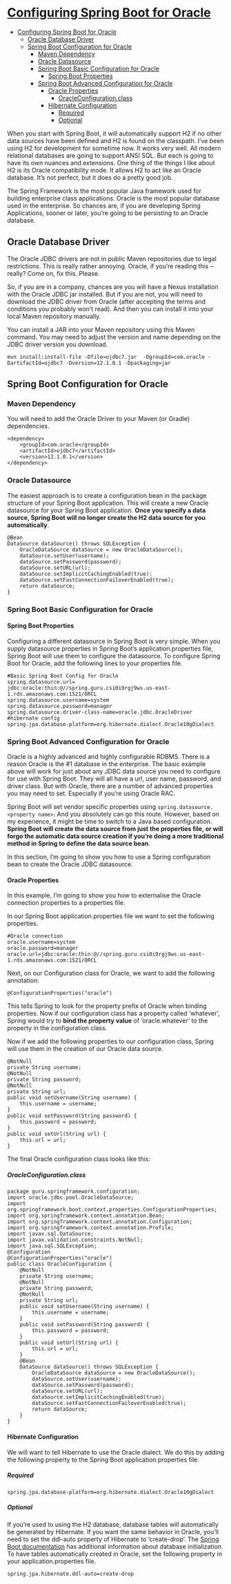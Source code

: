 # [Configuring Spring Boot for Oracle](https://springframework.guru/configuring-spring-boot-for-oracle/)

- [Configuring Spring Boot for Oracle](#configuring-spring-boot-for-oracle)
  - [Oracle Database Driver](#oracle-database-driver)
  - [Spring Boot Configuration for Oracle](#spring-boot-configuration-for-oracle)
    - [Maven Dependency](#maven-dependency)
    - [Oracle Datasource](#oracle-datasource)
    - [Spring Boot Basic Configuration for Oracle](#spring-boot-basic-configuration-for-oracle)
      - [Spring Boot Properties](#spring-boot-properties)
    - [Spring Boot Advanced Configuration for Oracle](#spring-boot-advanced-configuration-for-oracle)
      - [Oracle Properties](#oracle-properties)
        - [OracleConfiguration.class](#oracleconfigurationclass)
      - [Hibernate Configuration](#hibernate-configuration)
        - [Required](#required)
        - [Optional](#optional)

When you start with Spring Boot, it will automatically support H2 if no other data sources have been defined and H2 is found on the classpath. I’ve been using H2 for development for sometime now. It works very well.  All modern relational databases are going to support ANSI SQL. But each is going to have its own nuances and extensions. One thing of the things I like about H2 is its Oracle compatibility mode. It allows H2 to act like an Oracle database. It’s not perfect, but it does do a pretty good job.

The Spring Framework is the most popular Java framework used for building enterprise class applications. Oracle is the most popular database used in the enterprise. So chances are, if you are developing Spring Applications, sooner or later, you’re going to be persisting to an Oracle database.

## Oracle Database Driver

The Oracle JDBC drivers are not in public Maven repositories due to legal restrictions. This is really rather annoying. Oracle, if you’re reading this – really? Come on, fix this. Please.

So, if you are in a company, chances are you will have a Nexus installation with the Oracle JDBC jar installed. But if you are not, you will need to download the JDBC driver from Oracle (after accepting the terms and conditions you probably won’t read). And then you can install it into your local Maven repository manually.

You can install a JAR into your Maven repository using this Maven command. You may need to adjust the version and name depending on the JDBC driver version you download.

    mvn install:install-file -Dfile=ojdbc7.jar  -DgroupId=com.oracle -DartifactId=ojdbc7 -Dversion=12.1.0.1 -Dpackaging=jar

## Spring Boot Configuration for Oracle

### Maven Dependency

You will need to add the Oracle Driver to your Maven (or Gradle) dependencies.

    <dependency>
        <groupId>com.oracle</groupId>
        <artifactId>ojdbc7</artifactId>
        <version>12.1.0.1</version>
    </dependency>

### Oracle Datasource

The easiest approach is to create a configuration bean in the package structure of your Spring Boot application. This will create a new Oracle datasource for your Spring Boot application. **Once you specify a data source, Spring Boot will no longer create the H2 data source for you automatically**.

    @Bean
    DataSource dataSource() throws SQLException {
        OracleDataSource dataSource = new OracleDataSource();
        dataSource.setUser(username);
        dataSource.setPassword(password);
        dataSource.setURL(url);
        dataSource.setImplicitCachingEnabled(true);
        dataSource.setFastConnectionFailoverEnabled(true);
        return dataSource;
    }

### Spring Boot Basic Configuration for Oracle

#### Spring Boot Properties

Configuring a different datasource in Spring Boot is very simple. When you supply datasource properties in Spring Boot’s application.properties file, Spring Boot will use them to configure the datasource. To configure Spring Boot for Oracle, add the following lines to your properties file.

    #Basic Spring Boot Config for Oracle
    spring.datasource.url= jdbc:oracle:thin:@//spring.guru.csi0i9rgj9ws.us-east-1.rds.amazonaws.com:1521/ORCL
    spring.datasource.username=system
    spring.datasource.password=manager
    spring.datasource.driver-class-name=oracle.jdbc.OracleDriver
    #hibernate config
    spring.jpa.database-platform=org.hibernate.dialect.Oracle10gDialect

### Spring Boot Advanced Configuration for Oracle

Oracle is a highly advanced and highly configurable RDBMS. There is a reason Oracle is the #1 database in the enterprise. The basic example above will work for just about any JDBC data source you need to configure for use with Spring Boot. They will all have a url, user name, password, and driver class. But with Oracle, there are a number of advanced properties you may need to set. Especially if you’re using Oracle RAC.

Spring Boot will set vendor specific properties using `spring.datasource.<property name>`. And you absolutely can go this route. However, based on my experience, it might be time to switch to a Java based configuration. **Spring Boot will create the data source from just the properties file, or will forgo the automatic data source creation if you’re doing a more traditional method in Spring to define the data source bean**.

In this section, I’m going to show you how to use a Spring configuration bean to create the Oracle JDBC datasource.

#### Oracle Properties

In this example, I’m going to show you how to externalise the Oracle connection properties to a properties file.

In our Spring Boot application.properties file we want to set the following properties.

    #Oracle connection
    oracle.username=system
    oracle.password=manager
    oracle.url=jdbc:oracle:thin:@//spring.guru.csi0i9rgj9ws.us-east-1.rds.amazonaws.com:1521/ORCL

Next, on our Configuration class for Oracle, we want to add the following annotation:

    @ConfigurationProperties("oracle")

This tells Spring to look for the property prefix of Oracle when binding properties. Now if our configuration class has a property called ‘whatever’, Spring would try to **bind the property value** of ‘oracle.whatever’ to the property in the configuration class.

Now if we add the following properties to our configuration class, Spring will use them in the creation of our Oracle data source.

    @NotNull
    private String username;
    @NotNull
    private String password;
    @NotNull
    private String url;
    public void setUsername(String username) {
        this.username = username;
    }
    public void setPassword(String password) {
        this.password = password;
    }
    public void setUrl(String url) {
        this.url = url;
    }

The final Oracle configuration class looks like this:

##### OracleConfiguration.class

    package guru.springframework.configuration;
    import oracle.jdbc.pool.OracleDataSource;
    import org.springframework.boot.context.properties.ConfigurationProperties;
    import org.springframework.context.annotation.Bean;
    import org.springframework.context.annotation.Configuration;
    import org.springframework.context.annotation.Profile;
    import javax.sql.DataSource;
    import javax.validation.constraints.NotNull;
    import java.sql.SQLException;
    @Configuration
    @ConfigurationProperties("oracle")
    public class OracleConfiguration {
        @NotNull
        private String username;
        @NotNull
        private String password;
        @NotNull
        private String url;
        public void setUsername(String username) {
            this.username = username;
        }
        public void setPassword(String password) {
            this.password = password;
        }
        public void setUrl(String url) {
            this.url = url;
        }
        @Bean
        DataSource dataSource() throws SQLException {
            OracleDataSource dataSource = new OracleDataSource();
            dataSource.setUser(username);
            dataSource.setPassword(password);
            dataSource.setURL(url);
            dataSource.setImplicitCachingEnabled(true);
            dataSource.setFastConnectionFailoverEnabled(true);
            return dataSource;
        }
    }

#### Hibernate Configuration

We will want to tell Hibernate to use the Oracle dialect. We do this by adding the following property to the Spring Boot application.properties file.

##### Required

    spring.jpa.database-platform=org.hibernate.dialect.Oracle10gDialect

##### Optional

If you’re used to using the H2 database, database tables will automatically be generated by Hibernate. If you want the same behavior in Oracle, you’ll need to set the ddl-auto property of Hibernate to ‘create-drop’. The [Spring Boot documentation](https://docs.spring.io/spring-boot/docs/current/reference/html/howto-database-initialization.html) has additional information about database initialization. To have tables automatically created in Oracle, set the following property in your application.properties file.

    spring.jpa.hibernate.ddl-auto=create-drop
